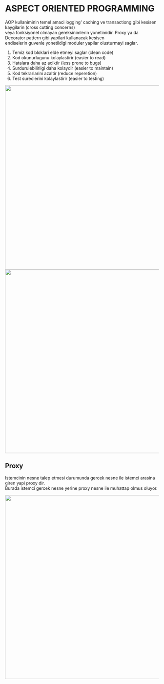 <h1> ASPECT ORIENTED PROGRAMMING </h1>

<p> AOP kullaniminin temel amaci logging' caching ve transactiong gibi kesisen kaygilarin (cross cutting concerns) <br>
veya fonksiyonel olmayan gereksinimlerin yonetimidir. Proxy ya da Decorator pattern gibi yapilari kullanacak kesisen <br>
endiselerin guvenle yonetildigi moduler yapilar olusturmayi saglar.
</p>


<ol>
<li>Temiz kod bloklari elde etmeyi saglar (clean code) </li>
<li>Kod okunurlugunu kolaylastirir (easier to read)</li>
<li>Hatalara daha az aciktir (less prone to bugs)</li>
<li>Surdurulebilirligi daha kolaydir (easier to maintain)</li>
<li>Kod tekrarlarini azaltir (reduce reperetion)</li>
<li>Test sureclerini kolaylastirir (easier to testing)</li>
</ol>


<p>
<img src="https://www.perfomatix.com/wp-content/uploads/2019/07/AOP-Blog-min.jpg" width="600"> <br>
<img src="https://cdn.sketchbubble.com/pub/media/catalog/product/optimized1/3/6/36b6604fbecc39475cc47e7d072ac33907fada90a3d3523fc19a0822573f1dc7/aspect-oriented-programming-mc-slide2.png" width="600">
</p>


<h2>Proxy</h2>
<p>Istemcinin nesne talep etmesi durumunda gercek nesne ile istemci arasina giren yapi proxy dir.<br>
  Burada istemci gercek nesne yerine proxy nesne ile muhattap olmus oluyor.
</p>
<img src="https://miro.medium.com/v2/resize:fit:1240/1*rKCOCyxJHYjkfo_2iDhQKg.jpeg" width="600"> <br>
